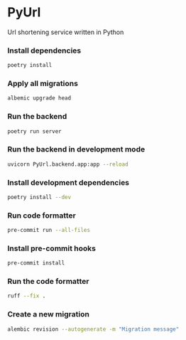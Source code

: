 # PyUrl
Url shortening service written in Python

### Install dependencies
```bash
poetry install
```

### Apply all migrations
```bash
albemic upgrade head
```

### Run the backend
```bash
poetry run server
```

### Run the backend in development mode
```bash
uvicorn PyUrl.backend.app:app --reload
```

### Install development dependencies
```bash
poetry install --dev
```

### Run code formatter
```bash
pre-commit run --all-files
```

### Install pre-commit hooks
```bash
pre-commit install
```

### Run the code formatter
```bash
ruff --fix .
```

### Create a new migration
```bash
alembic revision --autogenerate -m "Migration message"
```